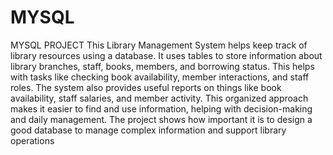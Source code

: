 # MYSQL
MYSQL PROJECT
This Library Management System helps keep track of library resources using a database. It uses tables to store information about library branches, staff, books, members, and borrowing status. This helps with tasks like checking book availability, member interactions, and staff roles. The system also provides useful reports on things like book availability, staff salaries, and member activity. This organized approach makes it easier to find and use information, helping with decision-making and daily management. The project shows how important it is to design a good database to manage complex information and support library operations
